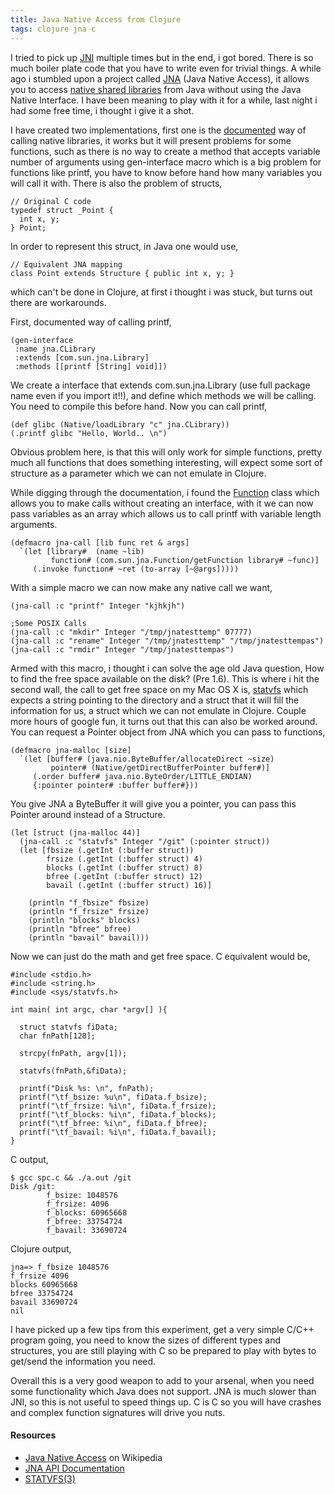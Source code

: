 ```yaml
---
title: Java Native Access from Clojure
tags: clojure jna c
---
```


I tried to pick up
[JNI](http://en.wikipedia.org/wiki/Java_Native_Interface) multiple times
but in the end, i got bored. There is so much boiler plate code that you
have to write even for trivial things. A while ago i stumbled upon
a project called [JNA](https://jna.dev.java.net/) (Java Native Access),
it allows you to access [native shared
libraries](http://en.wikipedia.org/wiki/Shared_library#Shared_libraries)
from Java without using the Java Native Interface. I have been meaning
to play with it for a while, last night i had some free time, i thought
i give it a shot.

I have created two implementations, first one is the
[documented](http://en.wikipedia.org/wiki/Java_Native_Access) way of
calling native libraries, it works but it will present problems for
some functions, such as there is no way to create a method that accepts
variable number of arguments using gen-interface macro which is a big
problem for functions like printf, you have to know before hand how many
variables you will call it with. There is also the problem of structs, 

    // Original C code
    typedef struct _Point {
      int x, y;
    } Point;

In order to represent this struct, in Java one would use,

    // Equivalent JNA mapping
    class Point extends Structure { public int x, y; }

which can't be done in Clojure, at first i thought i was stuck, but
turns out there are workarounds.

First, documented way of calling printf,

    (gen-interface
     :name jna.CLibrary
     :extends [com.sun.jna.Library]
     :methods [[printf [String] void]])

We create a interface that extends com.sun.jna.Library (use full package
name even if you import it!!), and define which methods we will be
calling. You need to compile this before hand. Now you can call printf,

    (def glibc (Native/loadLibrary "c" jna.CLibrary))
    (.printf glibc "Hello, World.. \n")

Obvious problem here, is that this will only work for simple functions,
pretty much all functions that does something interesting, will expect
some sort of structure as a parameter which we can not emulate in
Clojure.

 
While digging through the documentation, i found the
[Function](https://jna.dev.java.net/javadoc/com/sun/jna/Function.html)
class which allows you to make calls without creating an interface, with
it we can now pass variables as an array which allows us to call printf
with variable length arguments.

    (defmacro jna-call [lib func ret & args] 
      `(let [library#  (name ~lib)
             function# (com.sun.jna.Function/getFunction library# ~func)] 
         (.invoke function# ~ret (to-array [~@args]))))

With a simple macro we can now make any native call we want,

    (jna-call :c "printf" Integer "kjhkjh")

    ;Some POSIX Calls
    (jna-call :c "mkdir" Integer "/tmp/jnatesttemp" 07777)
    (jna-call :c "rename" Integer "/tmp/jnatesttemp" "/tmp/jnatesttempas")
    (jna-call :c "rmdir" Integer "/tmp/jnatesttempas")


Armed with this macro, i thought i can solve the age old Java question,
How to find the free space available on the disk? (Pre 1.6). This is
where i hit the second wall, the call to get free space on my Mac OS X
is,
[statvfs](http://developer.apple.com/mac/library/documentation/Darwin/Reference/ManPages/man3/statvfs.3.html) 
which expects a string pointing to the directory and a struct that it
will fill the information for us, a struct which we can not emulate in
Clojure. Couple more hours of google fun, it turns out that this can also
be worked around. You can request a Pointer object from JNA which you
can pass to functions,

    (defmacro jna-malloc [size] 
      `(let [buffer# (java.nio.ByteBuffer/allocateDirect ~size)
             pointer# (Native/getDirectBufferPointer buffer#)]
         (.order buffer# java.nio.ByteOrder/LITTLE_ENDIAN)
         {:pointer pointer# :buffer buffer#}))

You give JNA a ByteBuffer it will give you a pointer, you can pass this
Pointer around instead of a Structure. 

    (let [struct (jna-malloc 44)] 
      (jna-call :c "statvfs" Integer "/git" (:pointer struct))
      (let [fbsize (.getInt (:buffer struct))
            frsize (.getInt (:buffer struct) 4)
            blocks (.getInt (:buffer struct) 8)
            bfree (.getInt (:buffer struct) 12)
            bavail (.getInt (:buffer struct) 16)]
    
        (println "f_fbsize" fbsize)
        (println "f_frsize" frsize)
        (println "blocks" blocks)
        (println "bfree" bfree)  
        (println "bavail" bavail)))

Now we can just do the math and get free space. C equivalent would be,

    #include <stdio.h>
    #include <string.h>
    #include <sys/statvfs.h>

    int main( int argc, char *argv[] ){

      struct statvfs fiData;
      char fnPath[128];

      strcpy(fnPath, argv[1]);

      statvfs(fnPath,&fiData);

      printf("Disk %s: \n", fnPath);
      printf("\tf_bsize: %u\n", fiData.f_bsize);
      printf("\tf_frsize: %i\n", fiData.f_frsize);
      printf("\tf_blocks: %i\n", fiData.f_blocks);
      printf("\tf_bfree: %i\n", fiData.f_bfree);
      printf("\tf_bavail: %i\n", fiData.f_bavail);
    }

C output,

    $ gcc spc.c && ./a.out /git
    Disk /git: 
            f_bsize: 1048576
            f_frsize: 4096
            f_blocks: 60965668
            f_bfree: 33754724
            f_bavail: 33690724

Clojure output,

    jna=> f_fbsize 1048576
    f_frsize 4096
    blocks 60965668
    bfree 33754724
    bavail 33690724
    nil

I have picked up a few tips from this experiment, get a very simple
C/C++ program going, you need to know the sizes of different types and
structures, you are still playing with C so be prepared to play with
bytes to get/send the information you need.

Overall this is a very good weapon to add to your arsenal, when you need
some functionality which Java does not support. JNA is much slower than
JNI, so this is not useful to speed things up. C is C so you will have
crashes and complex function signatures will drive you nuts.

#### Resources

 - [Java Native Access](http://en.wikipedia.org/wiki/Java_Native_Access)
   on Wikipedia
 - [JNA API
   Documentation](https://jna.dev.java.net/javadoc/overview-summary.html)
 - [STATVFS(3)](http://developer.apple.com/mac/library/documentation/Darwin/Reference/ManPages/man3/statvfs.3.html)
